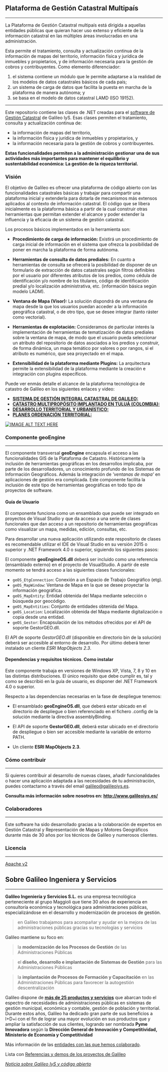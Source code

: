 ## Plataforma de Gestión Catastral Multipaís
---
La Plataforma de Gestión Catastral multipaís está dirigida a aquellas entidades públicas que quieran hacer uso extenso y eficiente de la información catastral en las múltiples áreas involucradas en una administración. 

Esta permite el tratamiento, consulta y actualización continua de la información de mapas del territorio, información física y jurídica de inmuebles y propietarios, y de información necesaria para la gestión de cobros y contribuyentes. Como elemento diferenciador:
1. el sistema contiene un módulo que le permite adaptarse a la realidad de los modelos de datos catastrales básicos de cada país; 
2. un sistema de carga de datos que facilita la puesta en marcha de la plataforma de manera autónoma; y 
3. se basa en el modelo de datos catastral LAMD (ISO 19152).
---

Este repositorio contiene las clases de .NET creadas para el [software de Gestión Catastral](http://www.galileoiys.es/portfolio-item/gestion-catastral/) de Galileo IyS. Esas clases permiten el tratamiento, consulta y actualización continua de: 
* la información de mapas del territorio,
* la información física y jurídica de inmuebles y propietarios, y 
* la información necesaria para la gestión de cobros y contribuyentes.   

**Estas funcionalidades permiten a la administración gestionar una de sus actividades más importantes para mantener el equilibrio y sustentabilidad económica: La gestión de la riqueza territorial.**

### Visión
El objetivo de Galileo es ofrecer una plataforma de código abierto con las funcionalidades catastrales básicas y trabajar para compartir una plataforma inicial y extenderla para dotarla de mecanismos más extensos aplicados al contexto de información catastral. El código que se libera inicialmente es la plataforma básica a partir de la cual construir otras herramientas que permitan extender el alcance y poder extender la influencia y la eficacia de un sistema de gestión catastral.

Los procesos básicos implementados en la herramienta son:

 * **Procedimiento de carga de información:** Existirá un procedimiento de carga inicial de información en el sistema que ofrezca la posibilidad de poner en marcha la plataforma de forma autónoma.

 * **Herramientas de consulta de datos prediales:** En cuanto a herramientas de consulta se ofrecerá la posibilidad de disponer de un formulario de extracción de datos catastrales según filtros definibles por el usuario por diferentes atributos de los predios, como cédula de identificación y/o nombre de los titulares, código de identificación predial y/o localización administrativa, etc. (información básica según modelo LADM).

 * **Ventana de Mapa (Visor):** La solución dispondrá de una ventana de mapa desde la que los usuarios puedan acceder a la información geográfica catastral, o de otro tipo, que se desee integrar (tanto ráster como vectorial).

 * **Herramientas de explotación:** Consideramos de particular interés la implementación de herramientas de tematización de datos prediales sobre la ventana de mapa, de modo que el usuario pueda seleccionar un atributo del repositorio de datos asociados a los predios y construir, de forma dinámica, un mapa temático por valores o por rangos, si el atributo es numérico, que sea proyectado en el mapa.

 * **Extensibilidad de la plataforma mediante Plugins:** La arquitectura permite la extensibilidad de la plataforma mediante la creación e integración con plugins específicos.

Puede ver enmás detalle el alcance de la plataforma tecnológica de catastro de Galileo en los siguientes enlaces y video:

 * [**SISTEMA DE GESTIÓN INTEGRAL CATASTRAL DE GALILEO:**](https://youtu.be/ovHF9xIQQAw?t=31)
 * [**CATASTRO MULTIPROPÓSITO IMPLANTADO EN TULUÁ (COLOMBIA):**](https://youtu.be/DFPdrn-bul8)
 * [**DESARROLLO TERRITORIAL Y URBANÍSTICO:**](https://youtu.be/DqZQLUX-ivk)
 * [**PLANES ORDENACIÓN TERRITORIAL:**](https://youtu.be/I5aZzfXbq-s?t=252)

[![IMAGE ALT TEXT HERE](https://user-images.githubusercontent.com/36766747/36648677-87fca8b0-1a64-11e8-8c02-33307fbc833f.png)](https://youtu.be/ovHF9xIQQAw?t=31)

### Componente geoEngine
---

El componente transversal **geoEngine** encapsula el acceso a las funcionalidades GIS de la Plataforma de Catastro. 
Históricamente la inclusión de herramientas geográficas en los desarrollos implicaba, por parte de los desarrolladores, un conocimiento profundo de los Sistemas de Información Geográficos. Además la integración de *'ventanas de mapa'* en aplicaciones de gestión era complicada. Este componente facilita la inclusión de este tipo de herramientas geográficas en todo tipo de proyectos de software.

#### Guía de Usuario
El componente funciona como un ensamblado que puede ser integrado en proyectos de Visual Studio y que da acceso a una serie de clases funcionales que dan acceso a un repositorio de herramientas geográficas como visualizar un mapa, medidas, edición, consultas, etc.

Para desarrollar una nueva aplicación utilizando este respositorio de clases es recomendable utilizar el IDE de Visual Studio en su versión 2015 o superior y .NET Framework 4.0 o superior, siguiendo los siguientes pasos:

El componente **geoEngineOS.dll** deberá ser incluido como una referencia (ensamblado externo) en el proyecto de VisualStudio. A partir de este momento se tendrá acceso a las siguientes clases funcionales:
+ `geOS_EtgConnection`: Conexión a un Espacio de Trabajo Geográfico (etg).
+ `geOS_MapWindow`: Ventana de Mapa en la que se desee proyectar la información geográfica.
+ `geOS_MapEntity`: Entidad obtenida del Mapa mediante selección o búsqueda por geocódigo.
+ `geOS_MapEntities`: Conjunto de entidades obtenida del Mapa.
+ `geOS_Location`: Localización obtenida del Mapa mediante digitalización o copia desde una entidad.
+ `geOS_Gestor`: Encapsulación de los métodos ofrecidos por el API de soporte GestorGEO.dll.

El API de soporte _GestorGEO.dll_ (disponible en directorio bin de la solución) deberá ser accesible al entorno de desarrollo. Por último deberá tener instalado un cliente _ESRI MapObjects 2.3_.

#### Dependencias y requisitos técnicos. Como instalar
Este componente trabaja en versiones de Windows XP, Vista, 7, 8 y 10 en las distintas distribuciones. El único requisito que debe cumplir es, tal y como se describió en la guía de usuario, es disponer del .NET Framework 4.0 o superior.

Respecto a las dependencias necesarias en la fase de despliegue tenemos:

+ El ensamblado **geoEngineOS.dll**, que deberá estar ubicado en el directorio de despliegue o bien referenciado en el fichero .config de la solución mediante la directiva assemblyBinding.

+ El API de soporte **GestorGEO.dll**, deberá estar ubicado en el directorio de despliegue o bien ser accesible mediante la variable de entorno PATH.

+ Un cliente **ESRI MapObjects 2.3**.

### Cómo contribuir
---
Si quieres contribuir al desarrollo de nuevas clases, añadir funcionalidades o hacer una aplicación adaptada a las necesidades de tu administración, puedes contactarno a través del email galileo@galileoiys.es.

**Consulta más información sobre nosotros en: http://www.galileoiys.es/**

### Colaboradores
---
Este software ha sido desarrollado gracias a la colaboración de expertos en Gestión Catastral y Representación de Mapas y Motores Geográficos durante más de 30 años por los técnicos de Galileo y numerosos clientes.

### Licencia 
---
[Apache v2](https://github.com/GalileoIyS/Gestion-Catastral/blob/master/LICENSE)

## Sobre Galileo Ingeniera y Servicios 
---

**Galileo Ingeniería y Servicios S.L.** es una empresa tecnológica perteneciente al grupo Maggioli que tiene 30 años de experiencia en consultoría económica y tecnológica para administraciones públicas, especializándose en el desarrollo y modernización de procesos de gestión.

 > en Galileo trabajamos para acompañar y ayudar en la mejora de las administraciones públicas gracias su tecnologías y servicios

Galileo mantiene su foco en:

 > la **modernización de los Procesos de Gestión** de las Administraciones Públicas

 > el **diseño, desarrollo e implantación de Sistemas de Gestión** para las Administraciones Públicas

 > la **implantación de Procesos de Formación y Capacitación** en las Administraciones Públicas para favorecer la autogestión descentralización

Galileo dispone de **[más de 25 productos  y servicios](http://www.galileoiys.es/productos-3/)** que abarcan todo el espectro de necesidades de administraciones públicas en sistemas de gestión municipal, económica y contable, gestión de población y territorial. Durante estos años, Galileo ha dedicado gran parte de sus beneficios a I+D+i con el fin de lograr una mayor evolución en sus productos que y ampliar la satisfacción de sus clientes, logrando ser nombrada **Pyme Innovadora** según la **Dirección General de Innovación y Competitividad, Ministerio de Economía y Competitividad**

Más información de las [entidades con las que hemos colaborado](https://github.com/GalileoIyS/Sistema-de-Informacion-Economica/blob/master/Referencias.md).

Lista con [Referencias y demos de los proyectos de Galileo](https://github.com/GalileoIyS/Sistema-de-Informacion-Economica/blob/master/ReferenciasDemos.md)

*[Noticia sobre Galileo IyS y código abierto](http://www.galileoiys.es/por-que-la-gestion-del-territorio-y-el-acceso-a-la-informacion-son-importantes-para-galileo/)*


